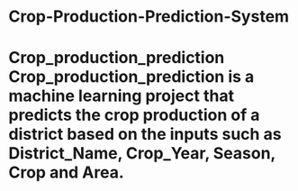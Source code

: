 # Crop-Production-Prediction-System
# Crop_production_prediction Crop_production_prediction is a machine learning project that predicts the crop production of a district based on the inputs such as District_Name, Crop_Year, Season, Crop and Area.
